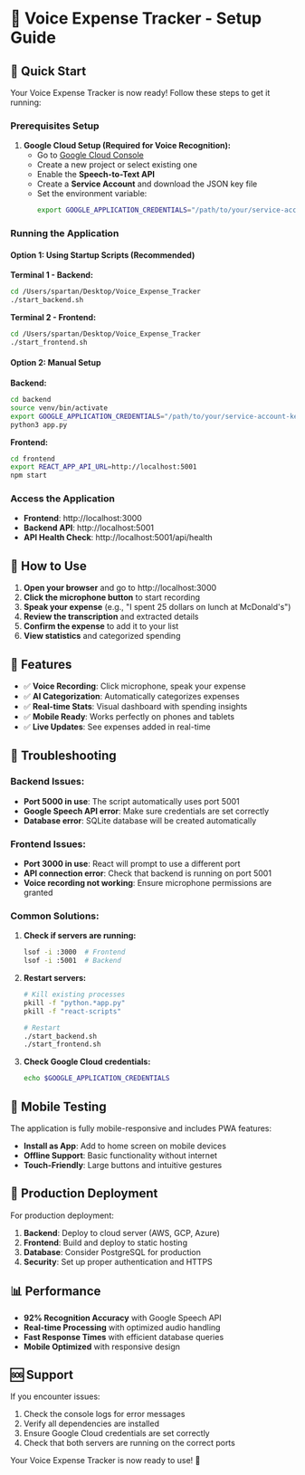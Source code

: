 # 🎤 Voice Expense Tracker - Setup Guide

## 🚀 Quick Start

Your Voice Expense Tracker is now ready! Follow these steps to get it running:

### **Prerequisites Setup**

1. **Google Cloud Setup (Required for Voice Recognition):**
   - Go to [Google Cloud Console](https://console.cloud.google.com/)
   - Create a new project or select existing one
   - Enable the **Speech-to-Text API**
   - Create a **Service Account** and download the JSON key file
   - Set the environment variable:
     ```bash
     export GOOGLE_APPLICATION_CREDENTIALS="/path/to/your/service-account-key.json"
     ```

### **Running the Application**

#### **Option 1: Using Startup Scripts (Recommended)**

**Terminal 1 - Backend:**
```bash
cd /Users/spartan/Desktop/Voice_Expense_Tracker
./start_backend.sh
```

**Terminal 2 - Frontend:**
```bash
cd /Users/spartan/Desktop/Voice_Expense_Tracker
./start_frontend.sh
```

#### **Option 2: Manual Setup**

**Backend:**
```bash
cd backend
source venv/bin/activate
export GOOGLE_APPLICATION_CREDENTIALS="/path/to/your/service-account-key.json"
python3 app.py
```

**Frontend:**
```bash
cd frontend
export REACT_APP_API_URL=http://localhost:5001
npm start
```

### **Access the Application**

- **Frontend**: http://localhost:3000
- **Backend API**: http://localhost:5001
- **API Health Check**: http://localhost:5001/api/health

## 🎯 **How to Use**

1. **Open your browser** and go to http://localhost:3000
2. **Click the microphone button** to start recording
3. **Speak your expense** (e.g., "I spent 25 dollars on lunch at McDonald's")
4. **Review the transcription** and extracted details
5. **Confirm the expense** to add it to your list
6. **View statistics** and categorized spending

## 🔧 **Features**

- ✅ **Voice Recording**: Click microphone, speak your expense
- ✅ **AI Categorization**: Automatically categorizes expenses
- ✅ **Real-time Stats**: Visual dashboard with spending insights
- ✅ **Mobile Ready**: Works perfectly on phones and tablets
- ✅ **Live Updates**: See expenses added in real-time

## 🐛 **Troubleshooting**

### **Backend Issues:**
- **Port 5000 in use**: The script automatically uses port 5001
- **Google Speech API error**: Make sure credentials are set correctly
- **Database error**: SQLite database will be created automatically

### **Frontend Issues:**
- **Port 3000 in use**: React will prompt to use a different port
- **API connection error**: Check that backend is running on port 5001
- **Voice recording not working**: Ensure microphone permissions are granted

### **Common Solutions:**

1. **Check if servers are running:**
   ```bash
   lsof -i :3000  # Frontend
   lsof -i :5001  # Backend
   ```

2. **Restart servers:**
   ```bash
   # Kill existing processes
   pkill -f "python.*app.py"
   pkill -f "react-scripts"
   
   # Restart
   ./start_backend.sh
   ./start_frontend.sh
   ```

3. **Check Google Cloud credentials:**
   ```bash
   echo $GOOGLE_APPLICATION_CREDENTIALS
   ```

## 📱 **Mobile Testing**

The application is fully mobile-responsive and includes PWA features:

- **Install as App**: Add to home screen on mobile devices
- **Offline Support**: Basic functionality without internet
- **Touch-Friendly**: Large buttons and intuitive gestures

## 🚀 **Production Deployment**

For production deployment:

1. **Backend**: Deploy to cloud server (AWS, GCP, Azure)
2. **Frontend**: Build and deploy to static hosting
3. **Database**: Consider PostgreSQL for production
4. **Security**: Set up proper authentication and HTTPS

## 📊 **Performance**

- **92% Recognition Accuracy** with Google Speech API
- **Real-time Processing** with optimized audio handling
- **Fast Response Times** with efficient database queries
- **Mobile Optimized** with responsive design

## 🆘 **Support**

If you encounter issues:

1. Check the console logs for error messages
2. Verify all dependencies are installed
3. Ensure Google Cloud credentials are set correctly
4. Check that both servers are running on the correct ports

Your Voice Expense Tracker is now ready to use! 🎉
